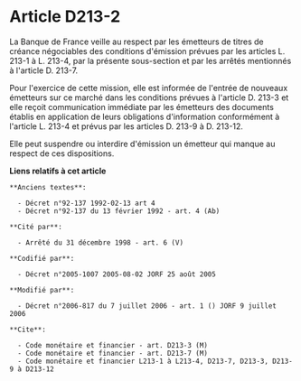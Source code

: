 # Article D213-2

La Banque de France veille au respect par les émetteurs de titres de créance négociables des conditions d'émission prévues
par les articles L. 213-1 à L. 213-4, par la présente sous-section et par les arrêtés mentionnés à l'article D. 213-7.

Pour l'exercice de cette mission, elle est informée de l'entrée de nouveaux émetteurs sur ce marché dans les conditions
prévues à l'article D. 213-3 et elle reçoit communication immédiate par les émetteurs des documents établis en application de
leurs obligations d'information conformément à l'article L. 213-4 et prévus par les articles D. 213-9 à D. 213-12.

Elle peut suspendre ou interdire d'émission un émetteur qui manque au respect de ces dispositions.

**Liens relatifs à cet article**

	**Anciens textes**:

	  - Décret n°92-137 1992-02-13 art 4
	  - Décret n°92-137 du 13 février 1992 - art. 4 (Ab)

	**Cité par**:

	  - Arrêté du 31 décembre 1998 - art. 6 (V)

	**Codifié par**:

	  - Décret n°2005-1007 2005-08-02 JORF 25 août 2005

	**Modifié par**:

	  - Décret n°2006-817 du 7 juillet 2006 - art. 1 () JORF 9 juillet 2006

	**Cite**:

	  - Code monétaire et financier - art. D213-3 (M)
	  - Code monétaire et financier - art. D213-7 (M)
	  - Code monétaire et financier L213-1 à L213-4, D213-7, D213-3, D213-9 à D213-12
